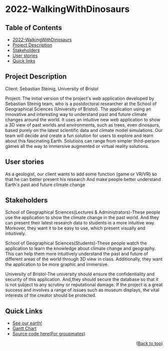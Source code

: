 <a name="readme-top"></a>

# 2022-WalkingWithDinosaurs
 
 ## Table of Contents
- [2022-WalkingWithDinosaurs](#2022-walkingwithdinosaurs)
- [Project Description](#project-description)
- [Stakeholders](#stakeholders)
- [User stories](#user-stories)
- [Quick links](#quick-links)

## Project Description

Client: Sebastian Steinig, University of Bristol

Project: The initial version of the project's web application developed by Sebastian Steinig team, who is a postdoctoral researcher at the School of Geographical Sciences (University of Bristol). The application using an innovative and interesting way to understand past and future climate changes around the world. It uses an intuitive new web application to show a 3D view of past worlds and environments, such as trees, even dinosaurs, based purely on the latest scientific data and climate model simulations. Our team will decide and create a fun solution for users to explore and learn about this fascinating Earth. Solutions can range from simpler third-person games all the way to immersive augmented or virtual reality solutions.


## User stories

As a geologist, our client wants to add some function (game or VR/VR) so that he can better present his research And make people better understand Earth's past and future climate change


## Stakeholders

School of Geographical Sciences(Lectures & Administrators)-These people use the application to show the climate change in the past world. And they can present their latest research data to students in a more intuitive way. Moreover, they want it to be easy to use, which present visually and intuitively.

School of Geographical Sciences(Students)-These people watch the application to learn the knowledge about climate change and geography. This can help them more intuitively understand the past and future of different areas of the world through 3D view in class. Additionally, they want the application to be more graphic and immersive.

University of Bristol-The university should ensure the confidentiality and security of this application. And,they should secure the database so that it is not subject to any scrutiny or reputational damage. If the project is a great success and involves a range of issues such as museum displays, the vital interests of the creator should be protected.


## Quick Links

* [See our earth!](https://climatearchive.org)
* <a href="https://uob-my.sharepoint.com/:x:/g/personal/kl19661_bristol_ac_uk/EZDsRUPHkDhGjEEnc4nKxrkB0ju_A4ZkYsIewN9azT-Y3A?e=ArtGqY">Gantt Chart</a>
* [Source code here(For groupmates)](https://github.com/sebsteinig/climate-archive)

<p align="right">(<a href="#readme-top">Back to top</a>)</p>
